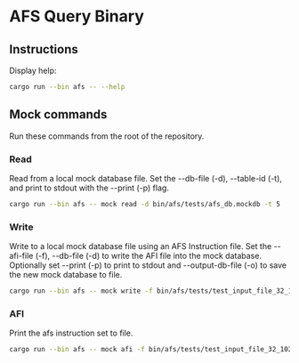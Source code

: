 # AFS Query Binary

## Instructions

Display help:

```bash
cargo run --bin afs -- --help
```

## Mock commands

Run these commands from the root of the repository.

### Read

Read from a local mock database file. Set the --db-file (-d), --table-id (-t), and print to stdout with the --print (-p) flag.

```bash
cargo run --bin afs -- mock read -d bin/afs/tests/afs_db.mockdb -t 5
```

### Write

Write to a local mock database file using an AFS Instruction file. Set the --afi-file (-f), --db-file (-d) to write the AFI file into the mock database. Optionally set --print (-p) to print to stdout and --output-db-file (-o) to save the new mock database to file.

```bash
cargo run --bin afs -- mock write -f bin/afs/tests/test_input_file_32_1024.afi -d bin/afs/tests/afs_db.mockdb -o bin/afs/tests/afs_db1.mockdb
```

### AFI

Print the afs instruction set to file.

```bash
cargo run --bin afs -- mock afi -f bin/afs/tests/test_input_file_32_1024.afi
```
